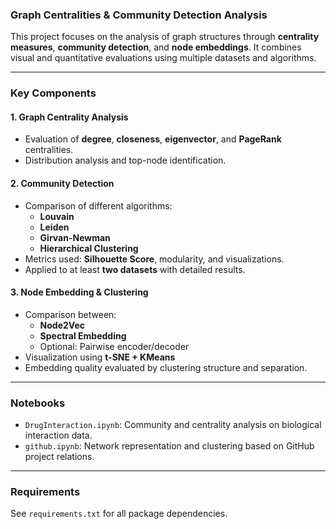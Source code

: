 ### Graph Centralities & Community Detection Analysis

This project focuses on the analysis of graph structures through **centrality measures**, **community detection**, and **node embeddings**. It combines visual and quantitative evaluations using multiple datasets and algorithms.

---

### Key Components

#### 1. **Graph Centrality Analysis**
- Evaluation of **degree**, **closeness**, **eigenvector**, and **PageRank** centralities.
- Distribution analysis and top-node identification.

#### 2. **Community Detection**
- Comparison of different algorithms:
  - **Louvain**
  - **Leiden**
  - **Girvan-Newman**
  - **Hierarchical Clustering**
- Metrics used: **Silhouette Score**, modularity, and visualizations.
- Applied to at least **two datasets** with detailed results.

#### 3. **Node Embedding & Clustering**
- Comparison between:
  - **Node2Vec**
  - **Spectral Embedding**
  - Optional: Pairwise encoder/decoder
- Visualization using **t-SNE + KMeans**
- Embedding quality evaluated by clustering structure and separation.

---

### Notebooks
- `DrugInteraction.ipynb`: Community and centrality analysis on biological interaction data.
- `github.ipynb`: Network representation and clustering based on GitHub project relations.

---

### Requirements
See `requirements.txt` for all package dependencies.

